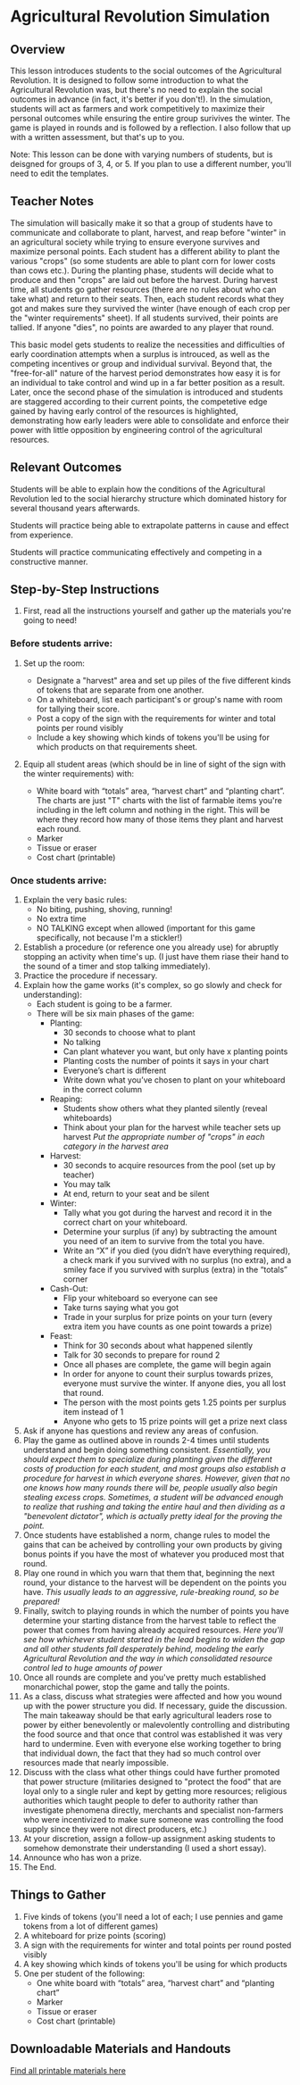 # Agricultural Revolution Simulation

## Overview
This lesson introduces students to the social outcomes of the Agricultural Revolution. It is designed to follow some introduction to what the Agricultural Revolution was, but there's no need to explain the social outcomes in advance (in fact, it's better if you don't!). In the simulation, students will act as farmers and work competitively to maximize their personal outcomes while ensuring the entire group surivives the winter. The game is played in rounds and is followed by a reflection. I also follow that up with a written assessment, but that's up to you. 

Note: This lesson can be done with varying numbers of students, but is deisgned for groups of 3, 4, or 5. If you plan to use a different number, you'll need to edit the templates.

## Teacher Notes
The simulation will basically make it so that a group of students have to communicate and collaborate to plant, harvest, and reap before "winter" in an agricultural society while trying to ensure everyone survives and maximize personal points. Each student has a different ability to plant the various "crops" (so some students are able to plant corn for lower costs than cows etc.). During the planting phase, students will decide what to produce and then "crops" are laid out before the harvest. During harvest time, all students go gather resources (there are no rules about who can take what) and return to their seats. Then, each student records what they got and makes sure they survived the winter (have enough of each crop per the "winter requirements" sheet). If all students survived, their points are tallied. If anyone "dies", no points are awarded to any player that round. 

This basic model gets students to realize the necessities and difficulties of early coordination attempts when a surplus is introuced, as well as the competing incentives or group and individual survival. Beyond that, the "free-for-all" nature of the harvest period demonstrates how easy it is for an individual to take control and wind up in a far better position as a result. Later, once the second phase of the simulation is introduced and students are staggered according to their current points, the competetive edge gained by having early control of the resources is highlighted, demonstrating how early leaders were able to consolidate and enforce their power with little opposition by engineering control of the agricultural resources. 

## Relevant Outcomes
Students will be able to explain how the conditions of the Agricultural Revolution led to the social hierarchy structure which dominated history for several thousand years afterwards.

Students will practice being able to extrapolate patterns in cause and effect from experience.

Students will practice communicating effectively and competing in a constructive manner.

## Step-by-Step Instructions
1. First, read all the instructions yourself and gather up the materials you're going to need!
### Before students arrive:
1. Set up the room:
    * Designate a "harvest" area and set up piles of the five different kinds of tokens that are separate from one another.
    * On a whiteboard, list each participant's or group's name with room for tallying their score.
    * Post a copy of the sign with the requirements for winter and total points per round visibly
    * Include a key showing which kinds of tokens you'll be using for which products on that requirements sheet.

2. Equip all student areas (which should be in line of sight of the sign with the winter requirements) with:
    * White board with “totals” area, “harvest chart” and “planting chart”. The charts are just "T" charts with the list of farmable items you're including in the left column and nothing in the right. This will be where they record how many of those items they plant and harvest each round.
    * Marker
    * Tissue or eraser
    * Cost chart (printable)
### Once students arrive:
1. Explain the very basic rules: 
    * No biting, pushing, shoving, running!
    * No extra time
    * NO TALKING except when allowed (important for this game specifically, not because I'm a stickler!)
2. Establish a procedure (or reference one you already use) for abruptly stopping an activity when time's up. (I just have them riase their hand to the sound of a timer and stop talking immediately).
3. Practice the procedure if necessary.
4. Explain how the game works (it's complex, so go slowly and check for understanding):
    * Each student is going to be a farmer. 
    * There will be six main phases of the game:
      * Planting: 
        * 30 seconds to choose what to plant
        * No talking
        * Can plant whatever you want, but only have x planting points
        * Planting costs the number of points it says in your chart
        * Everyone’s chart is different
        * Write down what you’ve chosen to plant on your whiteboard in the correct column
      * Reaping:
        * Students show others what they planted silently (reveal whiteboards)
        * Think about your plan for the harvest while teacher sets up harvest *Put the appropriate number of "crops" in each category in the harvest area*
      * Harvest:
        * 30 seconds to acquire resources from the pool (set up by teacher)
        * You may talk
        * At end, return to your seat and be silent
      * Winter:
        * Tally what you got during the harvest and record it in the correct chart on your whiteboard.
        * Determine your surplus (if any) by subtracting the amount you need of an item to survive from the total you have. 
        * Write an “X” if you died (you didn’t have everything required), a check mark if you survived with no surplus (no extra), and a smiley face if you survived with surplus (extra) in the “totals” corner
      * Cash-Out: 
        * Flip your whiteboard so everyone can see
        * Take turns saying what you got 
        * Trade in your surplus for prize points on your turn (every extra item you have counts as one point towards a prize)
      * Feast:
        * Think for 30 seconds about what happened silently
        * Talk for 30 seconds to prepare for round 2
        * Once all phases are complete, the game will begin again
        * In order for anyone to count their surplus towards prizes, everyone must survive the winter. If anyone dies, you all lost that round.
        * The person with the most points gets 1.25 points per surplus item instead of 1
        * Anyone who gets to 15 prize points will get a prize next class
 5. Ask if anyone has questions and review any areas of confusion.
 6. Play the game as outlined above in rounds 2-4 times until students understand and begin doing something consistent.
   *Essentially, you should expect them to specialize during planting given the different costs of production for each student, and most groups also establish a procedure for harvest in which everyone shares. However, given that no one knows how many rounds there will be, people usually also begin stealing excess crops. Sometimes, a student will be advanced enough to realize that rushing and taking the entire haul and then dividing as a "benevolent dictator", which is actually pretty ideal for the proving the point.*
7. Once students have established a norm, change rules to model the gains that can be acheived by controlling your own products by giving bonus points if you have the most of whatever you produced most that round.
8. Play one round in which you warn that them that, beginning the next round, your distance to the harvest will be dependent on the points you have. 
  *This usually leads to an aggressive, rule-breaking round, so be prepared!*
9. Finally, switch to playing rounds in which the number of points you have determine your starting distance from the harvest table to reflect the power that comes from having already acquired resources. 
  *Here you'll see how whichever student started in the lead begins to widen the gap and all other students fall desperately behind, modeling the early Agricultural Revolution and the way in which consolidated resource control led to huge amounts of power*
10. Once all rounds are complete and you've pretty much established monarchichal power, stop the game and tally the points.
11. As a class, discuss what strategies were affected and how you wound up with the power structure you did. If necessary, guide the discussion. The main takeaway should be that early agricultural leaders rose to power by either benevolently or malevolently controlling and distributing the food source and that once that control was established it was very hard to undermine. Even with everyone else working together to bring that individual down, the fact that they had so much control over resources made that nearly impossible.
12. Discuss with the class what other things could have further promoted that power structure (militaries designed to "protect the food" that are loyal only to a single ruler and kept by getting more resources; religious authorities which taught people to defer to authority rather than investigate phenomena directly, merchants and specialist non-farmers who were incentivized to make sure someone was controlling the food supply since they were not direct producers, etc.)
13. At your discretion, assign a follow-up assignment asking students to somehow demonstrate their understanding (I used a short essay).
14. Announce who has won a prize.
15. The End.

## Things to Gather
1. Five kinds of tokens (you'll need a lot of each; I use pennies and game tokens from a lot of different games)
2. A whiteboard for prize points (scoring)
3. A sign with the requirements for winter and total points per round posted visibly
4. A key showing which kinds of tokens you'll be using for which products
5. One per student of the following:
    * One white board with “totals” area, “harvest chart” and “planting chart”
    * Marker
    * Tissue or eraser
    * Cost chart (printable)

## Downloadable Materials and Handouts
[Find all printable materials here](agriculture_simulation_materials.pdf)
